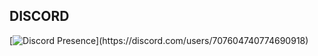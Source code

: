 
## DISCORD
  

[![Discord Presence](https://lanyard-profile-readme.vercel.app/api/707604740774690918?theme=light&bg=809ecf&animated=false&hideDiscrim=true&borderRadius=30px&idleMessage=Probably%20doing%20something%20else...)](https://discord.com/users/707604740774690918)
